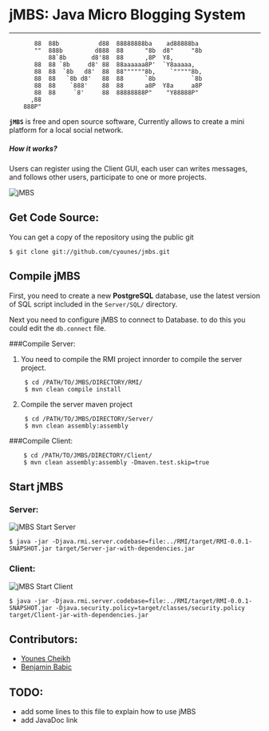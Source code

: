 # jMBS: Java Micro Blogging System
----------------------------------

		                                                    
		   88  88b           d88  88888888ba    ad88888ba   
		   ""  888b         d888  88      "8b  d8"     "8b  
		       88`8b       d8'88  88      ,8P  Y8,          
		   88  88 `8b     d8' 88  88aaaaaa8P'  `Y8aaaaa,    
		   88  88  `8b   d8'  88  88""""""8b,    `"""""8b,  
		   88  88   `8b d8'   88  88      `8b          `8b  
		   88  88    `888'    88  88      a8P  Y8a     a8P  
		   88  88     `8'     88  88888888P"    "Y88888P"   
		  ,88                                               
		888P"                                               
		
**`jMBS`** is free and open source software, Currently allows to create a mini platform for a local social network.  
##### How it works?
Users can register using the Client GUI, each user can writes messages, and follows other users, participate to one or more projects.  


![jMBS](http://cyounes.com/portail_files/jmbs_login_client.png)

## Get Code Source:
You can get a copy of the repository using the public git

	$ git clone git://github.com/cyounes/jmbs.git


## Compile jMBS

First, you need to create a new **PostgreSQL** database, use the latest version of SQL script included in the `Server/SQL/` directory.

Next you need to configure jMBS to connect to Database. to do this you could edit the `db.connect` file.

###Compile Server:

1. You need to compile the RMI project innorder to compile the server project.

		$ cd /PATH/TO/JMBS/DIRECTORY/RMI/
		$ mvn clean compile install
2. Compile the server maven project

		$ cd /PATH/TO/JMBS/DIRECTORY/Server/
		$ mvn clean assembly:assembly
	
###Compile Client:

		$ cd /PATH/TO/JMBS/DIRECTORY/Client/
		$ mvn clean assembly:assembly -Dmaven.test.skip=true
	

## Start jMBS

### Server:
![jMBS Start Server](http://cyounes.com/portail_files/jmbs_start_server.png)

	$ java -jar -Djava.rmi.server.codebase=file:../RMI/target/RMI-0.0.1-SNAPSHOT.jar target/Server-jar-with-dependencies.jar
	
### Client:
![jMBS Start Client](http://cyounes.com/portail_files/jmbs_loading_client.png)

	$ java -jar -Djava.rmi.server.codebase=file:../RMI/target/RMI-0.0.1-SNAPSHOT.jar -Djava.security.policy=target/classes/security.policy target/Client-jar-with-dependencies.jar

## Contributors:
+ [Younes Cheikh](http://cyounes.com)
+ [Benjamin Babic](https://github.com/Ornro)  

## TODO:
- add some lines to this file to explain how to use jMBS
- add JavaDoc link


